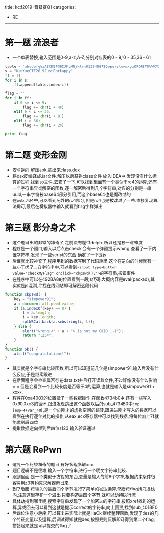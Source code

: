 title: kctf2019-晋级赛Q1
categories:
- RE
---

# 第一题 流浪者

- 一个单表替换,输入范围是0-9,a-z,A-Z,分别对应表的0 - 9,10 - 35,36 - 61

```python
table = "abcdefghiABCDEFGHIJKLMNjklmn0123456789opqrstuvwxyzOPQRSTUVWXYZ"
s = "KanXueCTF2019JustForhappy"
ff = []
for i in s:
    ff.append(table.index(i))

flag = ""
for i in ff:
    if 0 <= i <= 9:
        flag += chr(i + 48)
    elif 9 < i <= 35:
        flag += chr(i + 87)
    elif i > 36:
        flag += chr(i + 29)

print flag
```

# 第二题 变形金刚

- 安卓逆向,解压apk,拿出来class.dex
- 将dex反编译成.jar文件,解压以后获得class文件,放入IDEA中,发现没有什么运算的过程,找到so文件,去查了一下,可以找到里面有一个类似于rc4的运算,还有一个字符串异或解密的函数,逐一解密后得到几个字符串,对应的分别是一串uuid,一串字符被base64部分引用,而这个base64也是魔改过的
- 在sub_784中,可以看到另外的rc4部分,但是rc4也是被改过了一些.直接复现算法即可,最后在模拟器中输入就看到flag字样弹出

# 第三题 影分身之术

- 这个题目出的非常的神奇了,之前没有逆过delphi,所以还是有一点难度
- 程序是一个窗口,输入以后点击check,会有一个弹窗提示wrong,查看了一下内置字符串,发现了一些script的东西,确定了一下是js
- 后面就比较神奇了,程序用到的数据写到了代码段里,这个在逆向的时候就有一些小干扰了..,在字符串中,可以看到`<input type=button value="checkMyFlag" onclick="ckpswd();">`的字符串,按钮事件
- 在程序中可以在492BA8的位置看到一段js代码,大概内容是eval(packed),其实就是js混淆,寻找在线网站即可解密这段代码

```javascript
function ckpswd() {
    key = "simpower91";
    a = document.all.pswd.value;
    if (a.indexOf(key) == 0) {
        l = a.length;
        i = key.length;
        sptWBCallback(a.substring(i, l));
    } else {
        alert("wrong!<" + a + "> is not my GUID ;-)");
        return "1234";
    }
}
function ok() {
    alert("congratulations!");
}
```

- 其实就是个字符串比较函数,所以可以知道前几位是simpower91,输入后没有什么反应,于是继续跟进
- 在后面程序会检查属否存在data.txt并且打开读取文件,不过好像没有什么影响= =,但是会看到一个比较长度是否等于4的运算,也就是输入是simpower91 + xxxx.
- 程序在0xa4000的位置做了一些数据操作,在函数4734b0中,还有一些写入0x90,0xc3的循环,跟进发现跳出这个函数以后的sub_4734B0中`jmp     [esp-4+var_40]`,是一个向刚才的虚拟空间的跳转,跟进进刚才写入的数据可以看到在执行逐位对比的操作,从eax,edx寄存器中可以找到数据,将每位加上7f就能拿到后四位
- 提取数据逆向得到后四位a123,输入验证通过

# 第六题 RePwn

- 这是一个比较神奇的题目,有好多组多解= =
- 题目逻辑不是很难,输入一个字符串,进行一个明文字符串比较.
- 跟到里面,是一个类似于方程的东西,变量是输入的前8个字符,根据约束条件很容易用z3等约束求解器解出来
- 到了后面,将输入的最后四个字节进行了简单的减法运算,然后将flag拷贝进栈内,注意这里存在一个溢出,只要构造后四个字节,就可以劫持执行流
- 具体劫持到哪里呢,搜索字符串发现了一个加密过的字符串,按照xref找到的运算,异或回去可以看到这就是提示correct的字符串,向上回溯,找到sub_401BF0
- 后四位注意小段序,可以算出来实际上就是HaCk,继续整理函数,发现了des的几个特征变量以及运算,后调试得知就是des,按照规则反解即可得到第二个flag,拼接起来就是可以提交的flag了